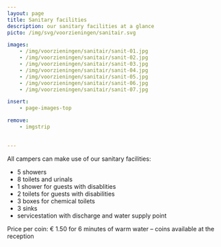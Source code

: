 ```yaml
---
layout: page
title: Sanitary facilities
description: our sanitary facilities at a glance
picto: /img/svg/voorzieningen/sanitair.svg

images:
    - /img/voorzieningen/sanitair/sanit-01.jpg
    - /img/voorzieningen/sanitair/sanit-02.jpg
    - /img/voorzieningen/sanitair/sanit-03.jpg
    - /img/voorzieningen/sanitair/sanit-04.jpg
    - /img/voorzieningen/sanitair/sanit-05.jpg
    - /img/voorzieningen/sanitair/sanit-06.jpg
    - /img/voorzieningen/sanitair/sanit-07.jpg

insert:
    - page-images-top

remove:
    - imgstrip
    

---
```


All campers can make use of our sanitary facilities:

* 5 showers
* 8 toilets and urinals
* 1 shower for guests with disablities
* 2 toilets for guests with disabilities
* 3 boxes for chemical toilets
* 3 sinks
* servicestation with discharge and water supply point

Price per coin: € 1.50 for 6 minutes of warm water – coins available at the reception
